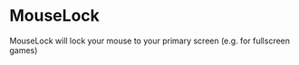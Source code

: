 MouseLock
=========

MouseLock will lock your mouse to your primary screen (e.g. for fullscreen games)